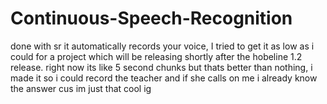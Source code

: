 # Continuous-Speech-Recognition
done with sr it automatically records your voice, I tried to get it as low as i could for a project which will be releasing shortly after the hobeline 1.2 release.
right now its like 5 second chunks but thats better than nothing, i made it so i could record the teacher and if she calls on me i already know the answer cus im just  that cool ig
